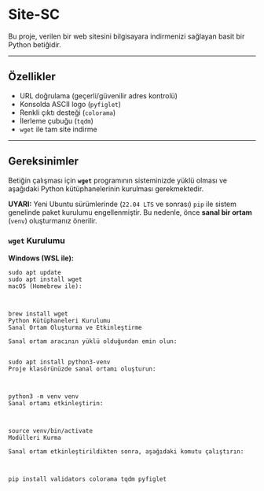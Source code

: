 # Site-SC

Bu proje, verilen bir web sitesini bilgisayara indirmenizi sağlayan basit bir Python betiğidir.

---

## Özellikler

* URL doğrulama (geçerli/güvenilir adres kontrolü)
* Konsolda ASCII logo (`pyfiglet`)
* Renkli çıktı desteği (`colorama`)
* İlerleme çubuğu (`tqdm`)
* `wget` ile tam site indirme

---

## Gereksinimler

Betiğin çalışması için **`wget`** programının sisteminizde yüklü olması ve aşağıdaki Python kütüphanelerinin kurulması gerekmektedir.

**UYARI:** Yeni Ubuntu sürümlerinde (`22.04 LTS` ve sonrası) `pip` ile sistem genelinde paket kurulumu engellenmiştir. Bu nedenle, önce **sanal bir ortam** (`venv`) oluşturmanız önerilir.

### `wget` Kurulumu

**Windows (WSL ile):**
```
sudo apt update
sudo apt install wget
macOS (Homebrew ile):



brew install wget
Python Kütüphaneleri Kurulumu
Sanal Ortam Oluşturma ve Etkinleştirme

Sanal ortam aracının yüklü olduğundan emin olun:


sudo apt install python3-venv
Proje klasörünüzde sanal ortamı oluşturun:



python3 -m venv venv
Sanal ortamı etkinleştirin:



source venv/bin/activate
Modülleri Kurma

Sanal ortam etkinleştirildikten sonra, aşağıdaki komutu çalıştırın:



pip install validators colorama tqdm pyfiglet
